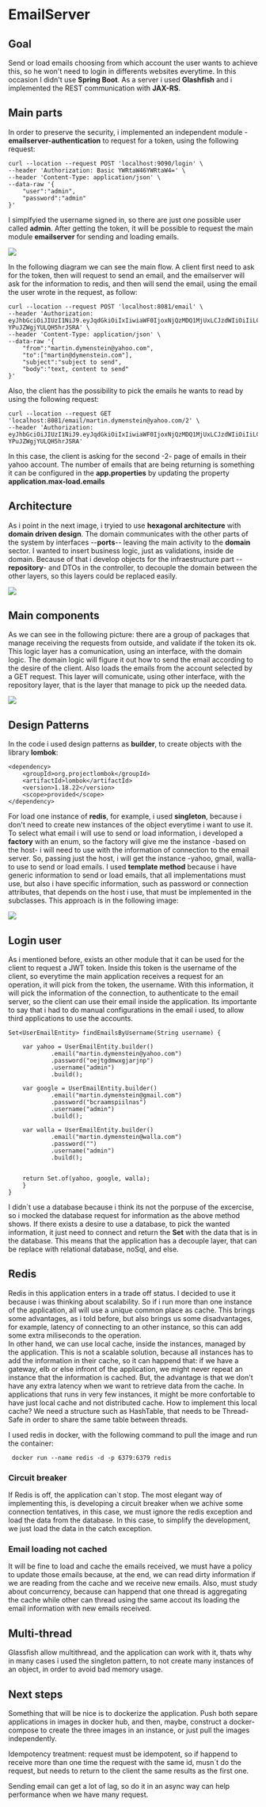 # EmailServer

## Goal

Send or load emails choosing from which account the user wants to achieve this, so he won't need to login in differents websites everytime. In this occasion I didn't use **Spring Boot**. As a server i used **Glashfish** and i implemented the REST communication with **JAX-RS**.

## Main parts

In order to preserve the security, i implemented an independent module -**emailserver-authentication** to request for a token, using the following request:

```
curl --location --request POST 'localhost:9090/login' \
--header 'Authorization: Basic YWRtaW46YWRtaW4=' \
--header 'Content-Type: application/json' \
--data-raw '{
    "user":"admin",
    "password":"admin"
}'
```
I simplfyied the username signed in, so there are just one possible user called **admin**. After getting the token, it will be possible to request the main module
**emailserver** for sending and loading emails.

![](https://github.com/mdymen85/emailserver/blob/main/interaction.png)

In the following diagram we can see the main flow. A client first need to ask for the token, then will request to send an email, and the emailserver will ask for the information to redis, and then will send the email, using the email the user wrote in the request, as follow:

```
curl --location --request POST 'localhost:8081/email' \
--header 'Authorization: eyJhbGciOiJIUzI1NiJ9.eyJqdGkiOiIxIiwiaWF0IjoxNjQzMDQ1MjUxLCJzdWIiOiIiLCJpc3MiOiJhZG1pbiIsImV4cCI6MTY0MzA0ODg1MX0.u0ZEowkbEgB5_AtSLdRjlt-YPuJZWgjYULQH5hrJSRA' \
--header 'Content-Type: application/json' \
--data-raw '{
    "from":"martin.dymenstein@yahoo.com",
    "to":["martin@dymenstein.com"],
    "subject":"subject to send",
    "body":"text, content to send"
}'
```
Also, the client has the possibility to pick the emails he wants to read by using the following request:

```
curl --location --request GET 'localhost:8081/email/martin.dymenstein@yahoo.com/2' \
--header 'Authorization: eyJhbGciOiJIUzI1NiJ9.eyJqdGkiOiIxIiwiaWF0IjoxNjQzMDQ1MjUxLCJzdWIiOiIiLCJpc3MiOiJhZG1pbiIsImV4cCI6MTY0MzA0ODg1MX0.u0ZEowkbEgB5_AtSLdRjlt-YPuJZWgjYULQH5hrJSRA'
```
In this case, the client is asking for the second -2- page of emails in their yahoo account. The number of emails that are being returning is something it can be configured in the **app.properties** by updating the property **application.max-load.emails**


## Architecture

As i point in the next image, i tryied to use **hexagonal architecture** with **domain driven design**. The domain communicates with the other parts of the system by interfaces --**ports**-- leaving the main activity to the **domain** sector. I wanted to insert business logic, just as validations, inside de domain. Because of that i develop objects for the infraestructure part --**repository**- and DTOs in the controller, to decouple the domain between the other layers, so this layers could be replaced easily.

![](https://github.com/mdymen85/emailserver/blob/main/architecture.png)

## Main components

As we can see in the following picture: there are a group of packages that manage receiving the requests from outside, and validate if the token its ok. This logic layer has a comunication, using an interface, with the domain logic. The domain logic will figure it out how to send the email according to the desire of the client. Also loads the emails from the account selected by a GET request. This layer will comunicate, using other interface, with the repository layer, that is the layer that manage to pick up the needed data.

![](https://github.com/mdymen85/emailserver/blob/main/packages.png)

## Design Patterns

In the code i used design patterns as **builder**, to create objects with the library **lombok**:

```
<dependency>
	<groupId>org.projectlombok</groupId>
	<artifactId>lombok</artifactId>
	<version>1.18.22</version>
	<scope>provided</scope>
</dependency>
```
For load one instance of **redis**, for example, i used **singleton**, because i don't need to create new instances of the object everytime i want to use it. To select what email i will use to send or load information, i developed a **factory** with an enum, so the factory will give me the instance -based on the host- i will need to use with the information of connection to the email server. So, passing just the host, i will get the instance -yahoo, gmail, walla- to use to send or load emails. I used **template method** because i have generic information to send or load emails, that all implementations must use, but also i have specific information, such as password or connection attributes, that depends on the host i use, that must be implemented in the subclasses. This approach is in the following image:

![](https://github.com/mdymen85/emailserver/blob/main/factory.png)

## Login user

As i mentioned before, exists an other module that it can be used for the client to request a JWT token. Inside this token is the username of the client, so everytime the main application receives a request for an operation, it will pick from the token, the username. With this information, it will pick the information of the connection, to authenticate to the email server, so the client can use their email inside the application. Its importante to say that i had to do manual configurations in the email i used, to allow third applications to use the accounts.

```
Set<UserEmailEntity> findEmailsByUsername(String username) {
		
	var yahoo = UserEmailEntity.builder()
			.email("martin.dymenstein@yahoo.com")
			.password("oejtgdmwxgjarjnp")
			.username("admin")
			.build();

	var google = UserEmailEntity.builder()
			.email("martin.dymenstein@gmail.com")
			.password("bcraamspiilnas")
			.username("admin")
			.build();

	var walla = UserEmailEntity.builder()
			.email("martin.dymenstein@walla.com")
			.password("")
			.username("admin")
			.build();


	return Set.of(yahoo, google, walla);
	}
}
```
I didn`t use a database because i think its not the porpuse of the excercise, so i mocked the database request for information as the above method shows. If there exists a desire to use a database, to pick the wanted information, it just need to connect and return the **Set<UserEmailEntity>** with the data that is in the database. This means that the application has a decouple layer, that can be replace with relational database, noSql, and else.

## Redis

Redis in this application enters in a trade off status. I decided to use it because i was thinking about scalability. So if i run more than one instance of the application, all will use a unique common place as cache. This brings some advantages, as i told before, but also brings us some disadvantages, for example, latency of connecting to an other instance, so this can add some extra miliseconds to the operation.  
In other hand, we can use local cache, inside the instances, managed by the application. This is not a scalable solution, because all instances has to add the information in their cache, so it can happend that: if we have a gateway, elb or else infront of the application, we might never repeat an instance that the information is cached. But, the advantage is that we don't have any extra latency when we want to retrieve data from the cache. In applications that runs in very few instances, it might be more confortable to have just local cache and not distributed cache.
How to implement this local cache? We need a structure such as HashTable, that needs to be Thread-Safe in order to share the same table between threads.

I used redis in docker, with the following command to pull the image and run the container:

```
 docker run --name redis -d -p 6379:6379 redis
```

### Circuit breaker

If Redis is off, the application can`t stop. The most elegant way of implementing this, is developing a circuit breaker when we achive some connection tentatives, in this case, we must ignore the redis exception and load the data from the database. In this case, to simplify the development, we just load the data in the catch exception.

### Email loading not cached

It will be fine to load and cache the emails received, we must have a policy to update those emails because, at the end, we can read dirty information if we are reading from the cache and we receive new emails. Also, must study about concurrency, because can happend that one thread is aggregating the cache while other can thread using the same accout its loading the email information with new emails received.

## Multi-thread

Glassfish allow multithread, and the application can work with it, thats why in many cases i used the singleton pattern, to not create many instances of an object, in order to avoid bad memory usage.

## Next steps

Something that will be nice is to dockerize the application. Push both separe applications in images in docker hub, and then, maybe, construct a docker-compose to create the three images in an instance, or just pull the images independently.

Idempotency treatment: request must be idempotent, so if happend to receive more than one time the request with the same id, musn`t do the request, but needs to return to the client the same results as the first one.

Sending email can get a lot of lag, so do it in an async way can help performance when we have many request.

